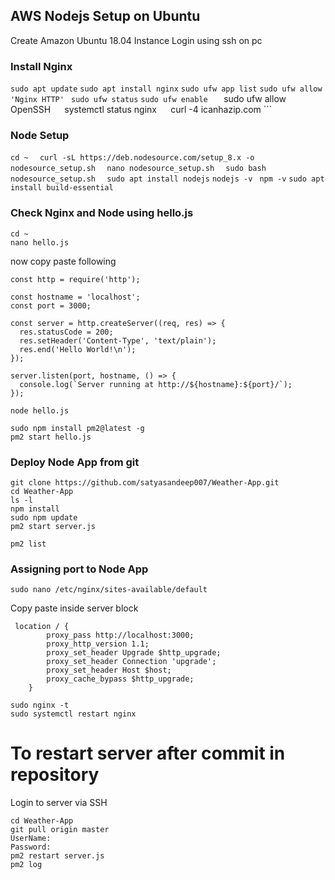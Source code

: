 ## AWS Nodejs Setup on Ubuntu

Create Amazon Ubuntu 18.04 Instance
Login using ssh on pc

### Install Nginx

``` sudo apt update ```
``` sudo apt install nginx ```
``` sudo ufw app list ```
``` sudo ufw allow 'Nginx HTTP' ```
``` sudo ufw status``` 
``` sudo ufw enable    ``` 
sudo ufw allow OpenSSH ``` 
``` systemctl status nginx ``` 
``` curl -4 icanhazip.com  ``` 

### Node Setup

``` cd ~   ``` 
``` curl -sL https://deb.nodesource.com/setup_8.x -o nodesource_setup.sh   ``` 
``` nano nodesource_setup.sh   ``` 
``` sudo bash nodesource_setup.sh  ``` 
``` sudo apt install nodejs``` 
``` nodejs -v  ``` 
``` npm -v ``` 
``` sudo apt install build-essential   ``` 

### Check Nginx and Node using hello.js

``` 
cd ~
nano hello.js 
``` 

now copy paste following

```
const http = require('http');

const hostname = 'localhost';
const port = 3000;

const server = http.createServer((req, res) => {
  res.statusCode = 200;
  res.setHeader('Content-Type', 'text/plain');
  res.end('Hello World!\n');
});

server.listen(port, hostname, () => {
  console.log(`Server running at http://${hostname}:${port}/`);
});

```
``` node hello.js ``` 
```
sudo npm install pm2@latest -g
pm2 start hello.js
```

### Deploy Node App from git

```
git clone https://github.com/satyasandeep007/Weather-App.git
cd Weather-App
ls -l
npm install
sudo npm update
pm2 start server.js
```

``` pm2 list ```

### Assigning port to Node App

``` sudo nano /etc/nginx/sites-available/default ```

Copy paste inside server block

```
 location / {
        proxy_pass http://localhost:3000;
        proxy_http_version 1.1;
        proxy_set_header Upgrade $http_upgrade;
        proxy_set_header Connection 'upgrade';
        proxy_set_header Host $host;
        proxy_cache_bypass $http_upgrade;
    }
 ``` 
```    
sudo nginx -t
sudo systemctl restart nginx
```

# To restart server after commit in repository

Login to server via SSH

```
cd Weather-App
git pull origin master
UserName:
Password:
pm2 restart server.js
pm2 log
```



